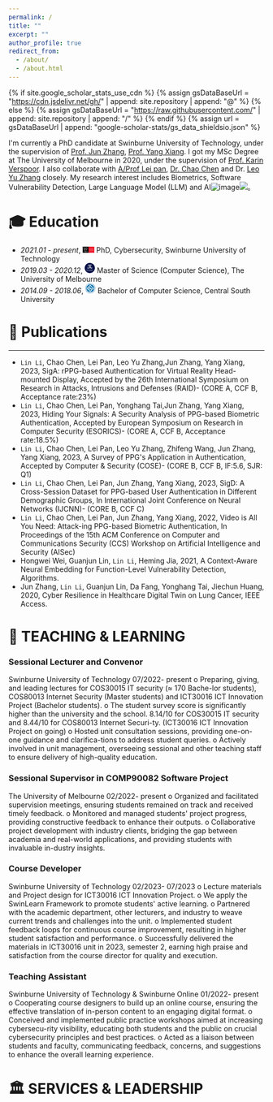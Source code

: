 ```yaml
---
permalink: /
title: ""
excerpt: ""
author_profile: true
redirect_from: 
  - /about/
  - /about.html
---
```


{% if site.google_scholar_stats_use_cdn %}
{% assign gsDataBaseUrl = "https://cdn.jsdelivr.net/gh/" | append: site.repository | append: "@" %}
{% else %}
{% assign gsDataBaseUrl = "https://raw.githubusercontent.com/" | append: site.repository | append: "/" %}
{% endif %}
{% assign url = gsDataBaseUrl | append: "google-scholar-stats/gs_data_shieldsio.json" %}

<span class='anchor' id='about-me'></span>

I'm currently a PhD candidate at Swinburne University of Technology, under the supervision of [Prof. Jun Zhang]([https://ailab.bytedance.com/](https://www.swinburne.edu.au/research/our-research/access-our-research/find-a-researcher-or-supervisor/researcher-profile/?id=junzhang)), [Prof. Yang Xiang](https://www.swinburne.edu.au/research/our-research/access-our-research/find-a-researcher-or-supervisor/researcher-profile/?id=yxiang). I got my MSc Degree at The University of Melbourne in 2020, under the supervision of [Prof. Karin Verspoor](https://www.rmit.edu.au/contact/staff-contacts/academic-staff/v/verspoor-professor-karin). I also collaborate with [A/Prof Lei pan](https://www.deakin.edu.au/about-deakin/people/lei-pan), [Dr. Chao Chen](https://www.rmit.edu.au/contact/staff-contacts/academic-staff/c/chen-dr-chao) and Dr. [Leo Yu Zhang](https://sites.google.com/site/leoyuzhang/) closely. My research interest includes Biometrics, Software Vulnerability Detection, Large Language Model (LLM) and AI![image](https://github.com/NasTul/Nastul.github.io/assets/9739509/d5790605-2096-4219-933d-600de9120f47)<a href='https://scholar.google.com/citations?user=fKIV3Y8AAAAJ'><img src="https://img.shields.io/endpoint?url={{ url | url_encode }}&logo=Google%20Scholar&labelColor=f6f6f6&color=9cf&style=flat&label=Citations"></a>。




<span class='anchor' id='-xl'></span>

# 🎓 Education
- *2021.01 - present*, <a href="https://www.swinburne.edu.au/"><img class="svg" src="/images/swin.png" width="23pt"></a> PhD, Cybersecurity, Swinburne University of Technology
- *2019.03 - 2020.12*, <a href="https://www.unimelb.edu.au/"><img class="svg" src="/images/mel.png" width="20pt"></a> Master of Science (Computer Science), The University of Melbourne
- *2014.09 - 2018.06*, <a href="https://www.csu.edu.cn//"><img class="svg" src="/images/csu.png" width="20pt"></a> Bachelor of Computer Science, Central South University
<span class='anchor' id='-lwzl'></span>

# 📝 Publications

---
-	`Lin Li`, Chao Chen, Lei Pan, Leo Yu Zhang,Jun Zhang, Yang Xiang, 2023, SigA: rPPG-based Authentication for Virtual Reality Head-mounted Display, Accepted by the 26th International Symposium on Research in Attacks, Intrusions and Defenses (RAID)- (CORE A, CCF B, Acceptance rate:23%)
-	`Lin Li`, Chao Chen, Lei Pan, Yonghang Tai,Jun Zhang, Yang Xiang, 2023, Hiding Your Signals: A Security Analysis of PPG-based Biometric Authentication, Accepted by European Symposium on Research in Computer Security (ESORICS)- (CORE A, CCF B, Acceptance rate:18.5%)
-	`Lin Li`, Chao Chen, Lei Pan, Leo Yu Zhang, Zhifeng Wang, Jun Zhang, Yang Xiang, 2023, A Survey of PPG's Application in Authentication, Accepted by Computer & Security (COSE)- (CORE B, CCF B, IF:5.6, SJR: Q1)
-	`Lin Li`, Chao Chen, Lei Pan, Jun Zhang, Yang Xiang, 2023, SigD: A Cross-Session Dataset for PPG-based User Authentication in Different Demographic Groups, In International Joint Conference on Neural Networks (IJCNN)- (CORE B, CCF C)
-	`Lin Li`, Chao Chen, Lei Pan, Jun Zhang, Yang Xiang, 2022, Video is All You Need: Attack-ing PPG-based Biometric Authentication, In Proceedings of the 15th ACM Conference on Computer and Communications Security (CCS) Workshop on Artificial Intelligence and Security (AISec)
-	Hongwei Wei, Guanjun Lin, `Lin Li`, Heming Jia, 2021, A Context-Aware Neural Embedding for Function-Level Vulnerability Detection, Algorithms.
-	Jun Zhang, `Lin Li`, Guanjun Lin, Da Fang, Yonghang Tai, Jiechun Huang, 2020, Cyber Resilience in Healthcare Digital Twin on Lung Cancer, IEEE Access. 


<span class='anchor' id='-ryjx'></span>

# 🏅 TEACHING & LEARNING 
<span class='anchor' id='-xshy'></span>
### Sessional Lecturer and Convenor
Swinburne University of Technology                                       07/2022- present
o	Preparing, giving, and leading lectures for COS30015 IT security (≈ 170 Bache-lor students), COS80013 Internet Security (Master students) and ICT30016 ICT Innovation Project (Bachelor students).
o	The student survey score is significantly higher than the university and the school. 8.14/10 for COS30015 IT security and 8.44/10 for COS80013 Internet Securi-ty. (ICT30016 ICT Innovation Project on going)
o	Hosted unit consultation sessions, providing one-on-one guidance and clarifica-tions to address student queries.
o	Actively involved in unit management, overseeing sessional and other teaching staff to ensure delivery of high-quality education.

### Sessional Supervisor in COMP90082 Software Project	
The University of Melbourne                                             02/2022- present
o	Organized and facilitated supervision meetings, ensuring students remained on track and received timely feedback.
o	Monitored and managed students' project progress, providing constructive feedback to enhance their outputs.
o	Collaborative project development with industry clients, bridging the gap between academia and real-world applications, and providing students with invaluable in-dustry insights.

### Course Developer
Swinburne University of Technology                                       02/2023- 07/2023
o	Lecture materials and Project design for ICT30016 ICT Innovation Project.
o	We apply the SwinLearn Framework to promote students' active learning.
o	Partnered with the academic department, other lecturers, and industry to weave current trends and challenges into the unit.
o	Implemented student feedback loops for continuous course improvement, resulting in higher student satisfaction and performance.
o	Successfully delivered the materials in ICT30016 unit in 2023, semester 2, earning high praise and satisfaction from the course director for quality and execution.

### Teaching Assistant	
Swinburne University of Technology & Swinburne Online                    01/2022- present
o	Cooperating course designers to build up an online course, ensuring the effective translation of in-person content to an engaging digital format.
o	Conceived and implemented public practice workshops aimed at increasing cybersecu-rity visibility, educating both students and the public on crucial cybersecurity principles and best practices.
o	Acted as a liaison between students and faculty, communicating feedback, concerns, and suggestions to enhance the overall learning experience.


# 🏛️ SERVICES & LEADERSHIP


<span class='anchor' id='-gzsx'></span>




